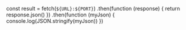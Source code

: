 const result = fetch(`${URL}:${PORT}`)
.then(function (response) {
return response.json()
})
.then(function (myJson) {
console.log(JSON.stringify(myJson))
})
